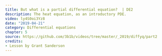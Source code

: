 ```yaml
---
title: But what is a partial differential equation?  | DE2
description: The heat equation, as an introductory PDE.
video: ly4S0oi3Yz8
date: "2019-04-21"
category: Differential equations
chapter: 5
source: https://github.com/3b1b/videos/tree/master/_2019/diffyq/part2
credits:
- Lesson by Grant Sanderson
---
```

